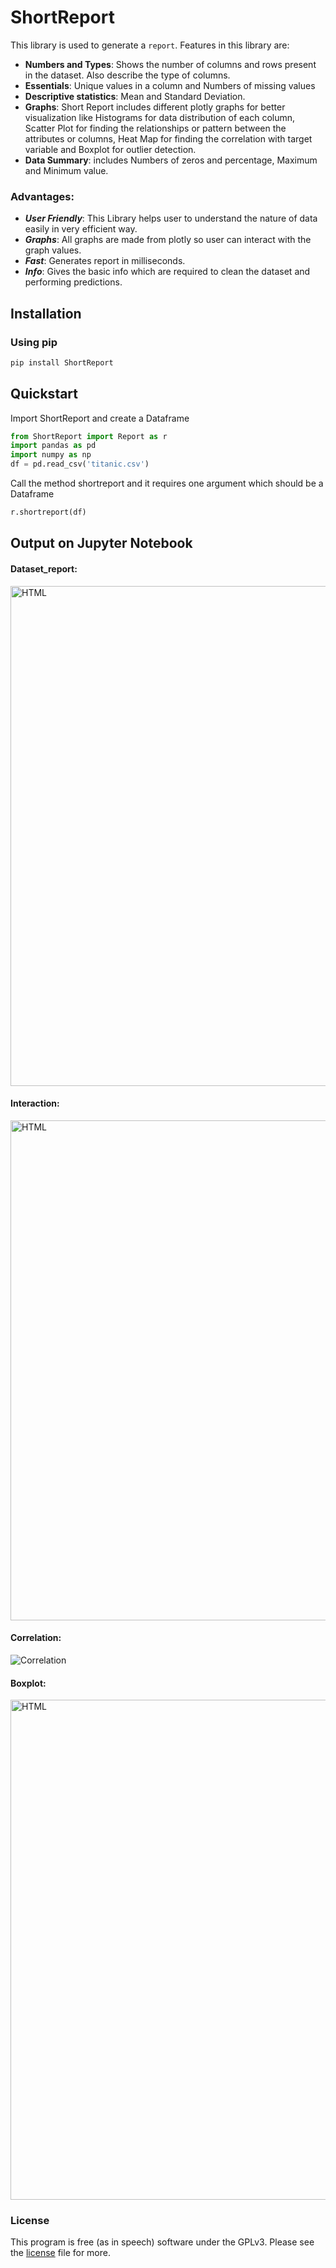 # ShortReport



This library is used to generate a `report`. Features in this library are:

- **Numbers and Types**: Shows the number of columns and rows present in the dataset. Also describe the type of columns.
- **Essentials**: Unique values in a column and Numbers of missing values
- **Descriptive statistics**: Mean and Standard Deviation.
- **Graphs**: Short Report includes different plotly graphs for better visualization like Histograms for data distribution of each column, Scatter Plot for finding the relationships or pattern between the attributes or columns, Heat Map for finding the correlation with target variable and Boxplot for outlier detection.
- **Data Summary**: includes Numbers of zeros and percentage, Maximum and Minimum value.

### Advantages:
- ***User Friendly***: This Library helps user to understand the nature of data easily in very efficient way.
- ***Graphs***: All graphs are made from plotly so user can interact with the graph values.
- ***Fast***: Generates report in milliseconds.
- ***Info***: Gives the basic info which are required to clean the dataset and performing predictions.

## Installation

### Using pip

```sh
pip install ShortReport
```

## Quickstart

Import ShortReport and create a Dataframe

```python
from ShortReport import Report as r
import pandas as pd
import numpy as np
df = pd.read_csv('titanic.csv')
```
Call the method shortreport and it requires one argument which should be a Dataframe
```python
r.shortreport(df)
```
## Output on Jupyter Notebook

#### Dataset_report:

<img alt="HTML" src="https://i.imgur.com/AVfsypQ.gif" width="800" />

#### Interaction:

<img alt="HTML" src="https://i.imgur.com/qGVJmhv.gif" width="800" />

#### Correlation:

![Correlation](https://i.imgur.com/9LevkVH_d.webp?maxwidth=760&fidelity=grand)

#### Boxplot:

<img alt="HTML" src="https://i.imgur.com/A2rYMcL.gif" width="800" />


### License

This program is free (as in speech) software under the GPLv3. Please see the [license](LICENSE.txt) file for more.